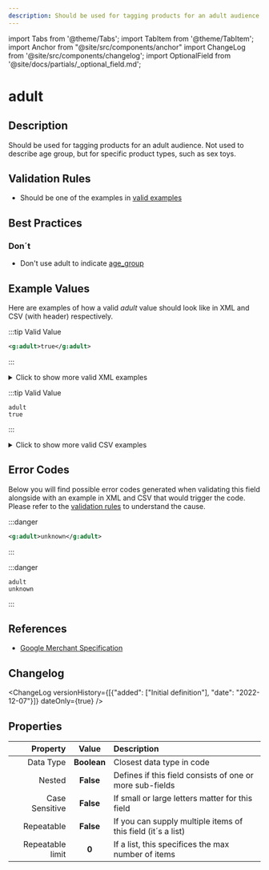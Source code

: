 ```yaml
---
description: Should be used for tagging products for an adult audience. Not used to describe age group, but for specific product types, such as sex toys.
---
```


import Tabs from '@theme/Tabs';
import TabItem from '@theme/TabItem';
import Anchor from "@site/src/components/anchor"
import ChangeLog from '@site/src/components/changelog';
import OptionalField from '@site/docs/partials/_optional_field.md';

# adult

<OptionalField/>

## Description

Should be used for tagging products for an adult audience. Not used to describe age group, but for specific product types, such as sex toys.





## Validation Rules

- Should be one of the examples in [valid examples](#valid)


## Best Practices



### Don´t

- Don't use adult to indicate [age_group](/fields/age_group)




## Example Values

Here are examples of how a valid *adult* value  should look like in XML and CSV (with header) respectively.

<Tabs>
  <TabItem value="valid_xml" label="XML" default>

:::tip Valid Value

```xml
<g:adult>true</g:adult>
```

:::

<details>
  <summary>Click to show more valid XML examples</summary>
  <div>

```xml
<g:adult>true</g:adult>
```

```xml
<g:adult>false</g:adult>
```

```xml
<g:adult>yes</g:adult>
```

```xml
<g:adult>no</g:adult>
```

```xml
<g:adult>YES</g:adult>
```

```xml
<g:adult>NO</g:adult>
```

```xml
<g:adult>tRuE</g:adult>
```

```xml
<g:adult>fAlSE</g:adult>
```


  </div>
</details>

 </TabItem>
  <TabItem value="valid_csv" label="CSV">

:::tip Valid Value

```csv
adult
true
```

:::

<details>
  <summary>Click to show more valid CSV examples</summary>
  <div>

```csv
adult
true
```

```csv
adult
false
```

```csv
adult
yes
```

```csv
adult
no
```

```csv
adult
YES
```

```csv
adult
NO
```

```csv
adult
tRuE
```

```csv
adult
fAlSE
```


  </div>
</details>

  </TabItem>
</Tabs>

## Error Codes

Below you will find possible error codes generated when validating this field alongside with an example in XML and CSV that would trigger the code. Please refer to the [validation rules](#validation-rules) to understand the cause.

<Tabs>
  <TabItem value="invalid_xml" label="XML" default>

:::danger <Anchor id="validation_invalid_value" title="validation_invalid_value" /> 

```xml
<g:adult>unknown</g:adult>
```

:::


 </TabItem>
  <TabItem value="invalid_csv" label="CSV">

:::danger <Anchor id="validation_invalid_value" title="validation_invalid_value" /> 

```csv
adult
unknown
```

:::


  </TabItem>
</Tabs>

## References
- [Google Merchant Specification](https://support.google.com/merchants/answer/6324508)

## Changelog
<ChangeLog versionHistory={[{"added": ["Initial definition"], "date": "2022-12-07"}]} dateOnly={true} />

## Properties

|     **Property** |         **Value**          | **Description**                                              |
|-----------------:|:--------------------------:|:-------------------------------------------------------------|
|        Data Type |    **Boolean**     | Closest data type in code                                    |
|           Nested |      **False**      | Defines if this field consists of one or more sub-fields     |
|   Case Sensitive |  **False**  | If small or large letters matter for this field              |
|       Repeatable |    **False**    | If you can supply multiple items of this field (it´s a list) |
| Repeatable limit | **0** | If a list, this specifices the max number of items           |